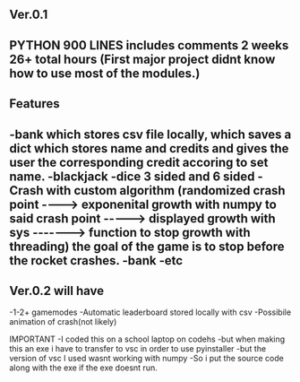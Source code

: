Ver.0.1
-----------------
PYTHON 900 LINES
includes comments
2 weeks
26+ total hours
(First major project didnt know how to use most of the modules.)
------------------
Features
------------------
-bank which stores csv file locally, which saves a dict which stores name and credits and gives the user the corresponding credit accoring to set name.
-blackjack
-dice 3 sided and 6 sided
-Crash with custom algorithm (randomized crash point ----> exponenital growth with numpy to said crash point -----> displayed growth with sys -------> function to stop growth with threading) the goal of the game is to stop before the rocket crashes.
-bank 
-etc
------------------
Ver.0.2 will have
------------------
-1-2+ gamemodes
-Automatic leaderboard stored locally with csv
-Possibile animation of crash(not likely)



IMPORTANT
-I coded this on a school laptop on codehs
-but when making this an exe i have to transfer to vsc in order to use pyinstaller 
-but the version of vsc I used wasnt working with numpy
-So i put the source code along with the exe if the exe doesnt run.

